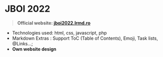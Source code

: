 # JBOI 2022

>  **Official website: [jboi2022.lrmd.ro](https://jboi2022.lrmd.ro "jboi2022.lrmd.ro")**

- Technologies used: html, css, javascript, php
- Markdown Extras : Support ToC (Table of Contents), Emoji, Task lists, @Links...;
- **Own website design**


